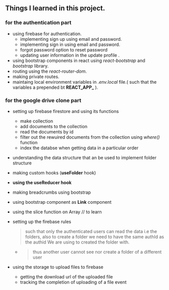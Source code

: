 ## Things I learned in this project.

### for the authentication part
- using firebase for authentication.
    - implementing sign up using email and password.
    - implementing sign in using email and password.
    - forgot password option to reset password
    - updating user information in the update profile .
- using bootstrap components in react using _react-bootstrap_ and _bootstrap_ library.
- routing using the _react-router-dom_.
- making private routes.
- maintaing local environment variables in _.env.local_ file.( such that the variables a prepended bt **REACT_APP_** ).


### for the google drive clone part

- setting up firebase firestore and using its functions
    - make collection 
    - add documents to the collection
    - read the documents by id
    - filter out the rewuired documents from the collection using _where()_ function
    - index the databse when getting data in a particular order
- understanding the data structure that an be used to implement folder structure
- making custom hooks (__useFolder__ hook)
- __using the useReducer hook__ 
- making breadcrumbs using bootstrap
- using bootstrap component as __Link__ component 
- using the slice function on Array    // to learn 


- setting up the firebase rules
    > such that only the authenticated users can read the data i.e the folders, also to create a folder we need to have the same authId as the authid We are using to created the folder with. 
    
    - >thus another user cannot see nor create a folder of a different user

- using the storage to upload files to firebase
    - getting the download url of the uploaded file
    - tracking the completion of uploading of a file event 